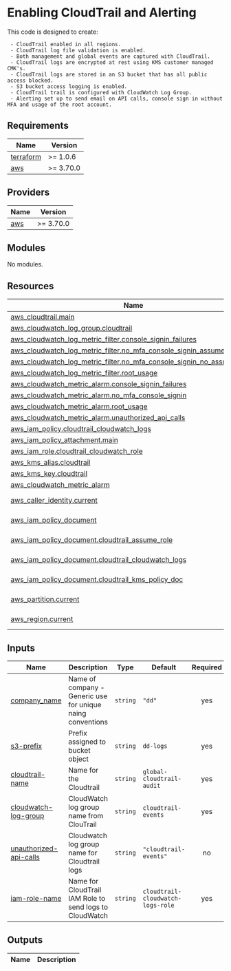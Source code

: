 
# Enabling CloudTrail and Alerting 

This code is designed to create: 
```text
 - CloudTrail enabled in all regions.
 - CloudTrail log file validation is enabled.
 - Both management and global events are captured with CloudTrail.
 - CloudTrail logs are encrypted at rest using KMS customer managed CMK's. 
 - CloudTrail logs are stored in an S3 bucket that has all public access blocked. 
 - S3 bucket access logging is enabled. 
 - CloudTrail trail is configured with CloudWatch Log Group. 
 - Alerting set up to send email on API calls, console sign in without MFA and usage of the root account. 
```

## Requirements

| Name | Version |
|------|---------|
| <a name="requirement_terraform"></a> [terraform](#requirement\_terraform) | >= 1.0.6 |
| <a name="requirement_aws"></a> [aws](#requirement\_aws) | >= 3.70.0 |

## Providers

| Name | Version |
|------|---------|
| <a name="provider_aws"></a> [aws](#provider\_aws) | >= 3.70.0 |

## Modules

No modules.

## Resources

| Name | Type |
|------|------|
| [aws_cloudtrail.main](https://registry.terraform.io/providers/hashicorp/aws/latest/docs/resources/cloudtrail) | resource |
| [aws_cloudwatch_log_group.cloudtrail](https://registry.terraform.io/providers/hashicorp/aws/latest/docs/resources/cloudwatch_log_group) | resource |
| [aws_cloudwatch_log_metric_filter.console_signin_failures](https://registry.terraform.io/providers/hashicorp/aws/latest/docs/resources/cloudwatch_log_metric_filter) | resource |
| [aws_cloudwatch_log_metric_filter.no_mfa_console_signin_assumed_role](https://registry.terraform.io/providers/hashicorp/aws/latest/docs/resources/cloudwatch_log_metric_filter) | resource |
| [aws_cloudwatch_log_metric_filter.no_mfa_console_signin_no_assumed_role](https://registry.terraform.io/providers/hashicorp/aws/latest/docs/resources/cloudwatch_log_metric_filter) | resource |
| [aws_cloudwatch_log_metric_filter.root_usage](https://registry.terraform.io/providers/hashicorp/aws/latest/docs/resources/cloudwatch_log_metric_filter) | resource |
| [aws_cloudwatch_metric_alarm.console_signin_failures](https://registry.terraform.io/providers/hashicorp/aws/latest/docs/resources/cloudwatch_metric_alarm) | resource |
| [aws_cloudwatch_metric_alarm.no_mfa_console_signin](https://registry.terraform.io/providers/hashicorp/aws/latest/docs/resources/cloudwatch_metric_alarm) | resource |
| [aws_cloudwatch_metric_alarm.root_usage](https://registry.terraform.io/providers/hashicorp/aws/latest/docs/resources/cloudwatch_metric_alarm) | resource |
| [aws_cloudwatch_metric_alarm.unauthorized_api_calls](https://registry.terraform.io/providers/hashicorp/aws/latest/docs/resources/cloudwatch_metric_alarm) | resource |
| [aws_iam_policy.cloudtrail_cloudwatch_logs](https://registry.terraform.io/providers/hashicorp/aws/latest/docs/resources/iam_policy) | resource |
| [aws_iam_policy_attachment.main](https://registry.terraform.io/providers/hashicorp/aws/latest/docs/resources/iam_policy_attachment) | resource |
| [aws_iam_role.cloudtrail_cloudwatch_role](https://registry.terraform.io/providers/hashicorp/aws/latest/docs/resources/iam_role) | resource |
| [aws_kms_alias.cloudtrail](https://registry.terraform.io/providers/hashicorp/aws/latest/docs/resources/kms_alias) | resource |
| [aws_kms_key.cloudtrail](https://registry.terraform.io/providers/hashicorp/aws/latest/docs/resources/kms_key) | resource |
| [aws_cloudwatch_metric_alarm](https://github.com/trussworks/terraform-aws-cloudtrail-alarms/blob/main/main.tf) | resource |
| [aws_caller_identity.current](https://registry.terraform.io/providers/hashicorp/aws/latest/docs/data-sources/caller_identity) | data source |
| [aws_iam_policy_document](https://github.com/clouddrove/terraform-aws-cloudtrail/blob/master/main.tf) | data source |
| [aws_iam_policy_document.cloudtrail_assume_role](https://registry.terraform.io/providers/hashicorp/aws/latest/docs/data-sources/iam_policy_document) | data source |
| [aws_iam_policy_document.cloudtrail_cloudwatch_logs](https://registry.terraform.io/providers/hashicorp/aws/latest/docs/data-sources/iam_policy_document) | data source |
| [aws_iam_policy_document.cloudtrail_kms_policy_doc](https://registry.terraform.io/providers/hashicorp/aws/latest/docs/data-sources/iam_policy_document) | data source |
| [aws_partition.current](https://registry.terraform.io/providers/hashicorp/aws/latest/docs/data-sources/partition) | data source |
| [aws_region.current](https://registry.terraform.io/providers/hashicorp/aws/latest/docs/data-sources/region) | data source |



## Inputs

| Name | Description | Type | Default | Required |
|------|-------------|------|---------|:--------:|
| <a name="company-name"></a> [company\_name](company\-name) | Name of company - Generic use for unique naing conventions | `string` | `"dd"` | yes |
| <a name="s3-prefix"></a> [s3\-prefix](#s3-prefix) | Prefix assigned to bucket object | `string` | `dd-logs` | yes |
| <a name="cloudtrail-name"></a> [cloudtrail\-name](#cloudtrail\-name) | Name for the Cloudtrail | `string` | `global-cloudtrail-audit` | yes |
| <a name="cloudwatch-log-group"></a> [cloudwatch\-log\-group](cloudwatch\-log\-group) | CloudWatch log group name from ClouTrail | `string` | `cloudtrail-events` | yes |
| <a name="unauthorized-api-calls"></a> [unauthorized\-api\-calls](#unauthorized\-api\-calls) | Cloudwatch log group name for Cloudtrail logs | `string` | `"cloudtrail-events"` | no |
| <a name="iam-role-name"></a> [iam\-role\-name](#iam\-role\-name) | Name for CloudTrail IAM Role to send logs to CloudWatch | `string` | `cloudtrail-cloudwatch-logs-role` | yes |

## Outputs

| Name | Description |
|------|-------------|

